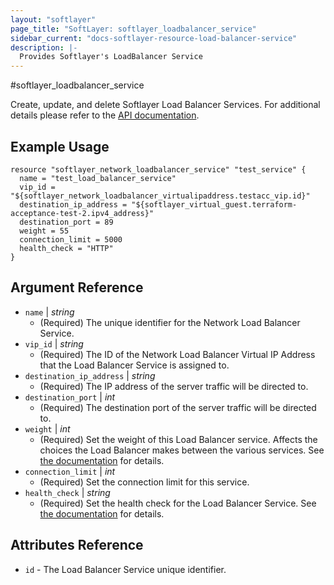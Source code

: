 ```yaml
---
layout: "softlayer"
page_title: "SoftLayer: softlayer_loadbalancer_service"
sidebar_current: "docs-softlayer-resource-load-balancer-service"
description: |-
  Provides Softlayer's LoadBalancer Service
---
```


#softlayer_loadbalancer_service

Create, update, and delete Softlayer Load Balancer Services. For additional details please refer to the [API documentation](http://sldn.softlayer.com/reference/datatypes/SoftLayer_Network_LoadBalancer_Service).
## Example Usage

```
resource "softlayer_network_loadbalancer_service" "test_service" {
  name = "test_load_balancer_service"
  vip_id = "${softlayer_network_loadbalancer_virtualipaddress.testacc_vip.id}"
  destination_ip_address = "${softlayer_virtual_guest.terraform-acceptance-test-2.ipv4_address}"
  destination_port = 89
  weight = 55
  connection_limit = 5000
  health_check = "HTTP"
}
```

## Argument Reference

* `name` | *string*
    * (Required) The unique identifier for the Network Load Balancer Service.
* `vip_id` | *string*
    * (Required) The ID of the Network Load Balancer Virtual IP Address that the Load Balancer Service is assigned to.
* `destination_ip_address` | *string*
    * (Required) The IP address of the server traffic will be directed to.
* `destination_port` | *int*
    * (Required) The destination port of the server traffic will be directed to.
* `weight` | *int*
    * (Required) Set the weight of this Load Balancer service. Affects the choices the Load Balancer makes between the various services. See [the documentation](http://sldn.softlayer.com/reference/datatypes/SoftLayer_Network_LoadBalancer_Service) for details.
* `connection_limit` | *int*
    * (Required) Set the connection limit for this service.
* `health_check` | *string*
    * (Required) Set the health check for the Load Balancer Service. See [the documentation](http://sldn.softlayer.com/reference/datatypes/SoftLayer_Network_LoadBalancer_Service) for details.

## Attributes Reference

* `id` - The Load Balancer Service unique identifier.
